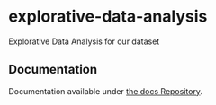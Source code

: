 # explorative-data-analysis
Explorative Data Analysis for our dataset
## Documentation
Documentation available under [the docs Repository](https://github.com/Immobilienrechner-Challenge/docs/tree/main/Repositories).
